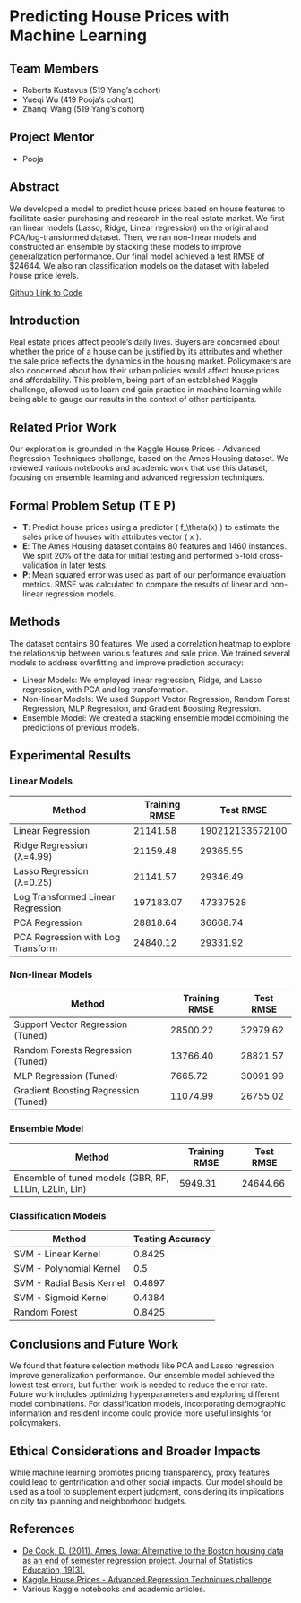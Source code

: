 # Predicting House Prices with Machine Learning

## Team Members
- Roberts Kustavus (519 Yang’s cohort)
- Yueqi Wu (419 Pooja’s cohort)
- Zhanqi Wang (519 Yang’s cohort)

## Project Mentor
- Pooja

## Abstract
We developed a model to predict house prices based on house features to facilitate easier purchasing and research in the real estate market. We first ran linear models (Lasso, Ridge, Linear regression) on the original and PCA/log-transformed dataset. Then, we ran non-linear models and constructed an ensemble by stacking these models to improve generalization performance. Our final model achieved a test RMSE of $24644. We also ran classification models on the dataset with labeled house price levels.

[Github Link to Code](https://github.com/RobertsKustavus/CIS419)

## Introduction
Real estate prices affect people’s daily lives. Buyers are concerned about whether the price of a house can be justified by its attributes and whether the sale price reflects the dynamics in the housing market. Policymakers are also concerned about how their urban policies would affect house prices and affordability. This problem, being part of an established Kaggle challenge, allowed us to learn and gain practice in machine learning while being able to gauge our results in the context of other participants.

## Related Prior Work
Our exploration is grounded in the Kaggle House Prices - Advanced Regression Techniques challenge, based on the Ames Housing dataset. We reviewed various notebooks and academic work that use this dataset, focusing on ensemble learning and advanced regression techniques.

## Formal Problem Setup (T E P)
- **T**: Predict house prices using a predictor \( f_\theta(x) \) to estimate the sales price of houses with attributes vector \( x \).
- **E**: The Ames Housing dataset contains 80 features and 1460 instances. We split 20% of the data for initial testing and performed 5-fold cross-validation in later tests.
- **P**: Mean squared error was used as part of our performance evaluation metrics. RMSE was calculated to compare the results of linear and non-linear regression models.

## Methods
The dataset contains 80 features. We used a correlation heatmap to explore the relationship between various features and sale price. We trained several models to address overfitting and improve prediction accuracy:
- Linear Models: We employed linear regression, Ridge, and Lasso regression, with PCA and log transformation.
- Non-linear Models: We used Support Vector Regression, Random Forest Regression, MLP Regression, and Gradient Boosting Regression.
- Ensemble Model: We created a stacking ensemble model combining the predictions of previous models.

## Experimental Results
### Linear Models
| Method | Training RMSE | Test RMSE |
|--------|----------------|-----------|
| Linear Regression | 21141.58 | 190212133572100 |
| Ridge Regression (λ=4.99) | 21159.48 | 29365.55 |
| Lasso Regression (λ=0.25) | 21141.57 | 29346.49 |
| Log Transformed Linear Regression | 197183.07 | 47337528 |
| PCA Regression | 28818.64 | 36668.74 |
| PCA Regression with Log Transform | 24840.12 | 29331.92 |

### Non-linear Models
| Method | Training RMSE | Test RMSE |
|--------|----------------|-----------|
| Support Vector Regression (Tuned) | 28500.22 | 32979.62 |
| Random Forests Regression (Tuned) | 13766.40 | 28821.57 |
| MLP Regression (Tuned) | 7665.72 | 30091.99 |
| Gradient Boosting Regression (Tuned) | 11074.99 | 26755.02 |

### Ensemble Model
| Method | Training RMSE | Test RMSE |
|--------|----------------|-----------|
| Ensemble of tuned models (GBR, RF, L1Lin, L2Lin, Lin) | 5949.31 | 24644.66 |

### Classification Models
| Method | Testing Accuracy |
|--------|------------------|
| SVM - Linear Kernel | 0.8425 |
| SVM - Polynomial Kernel | 0.5 |
| SVM - Radial Basis Kernel | 0.4897 |
| SVM - Sigmoid Kernel | 0.4384 |
| Random Forest | 0.8425 |

## Conclusions and Future Work
We found that feature selection methods like PCA and Lasso regression improve generalization performance. Our ensemble model achieved the lowest test errors, but further work is needed to reduce the error rate. Future work includes optimizing hyperparameters and exploring different model combinations. For classification models, incorporating demographic information and resident income could provide more useful insights for policymakers.

## Ethical Considerations and Broader Impacts
While machine learning promotes pricing transparency, proxy features could lead to gentrification and other social impacts. Our model should be used as a tool to supplement expert judgment, considering its implications on city tax planning and neighborhood budgets.

## References
- [De Cock, D. (2011). Ames, Iowa: Alternative to the Boston housing data as an end of semester regression project. Journal of Statistics Education, 19(3).](https://jse.amstat.org/v19n3/decock.pdf)
- [Kaggle House Prices - Advanced Regression Techniques challenge](https://www.kaggle.com/c/house-prices-advanced-regression-techniques/overview)
- Various Kaggle notebooks and academic articles.

